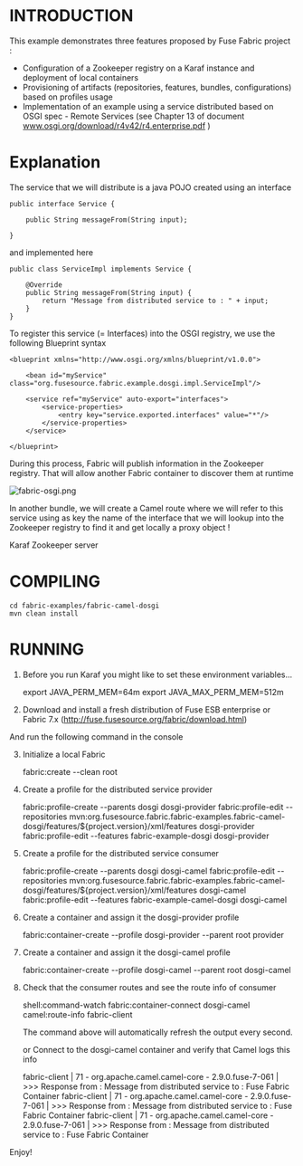 # INTRODUCTION

This example demonstrates three features proposed by Fuse Fabric project :

* Configuration of a Zookeeper registry on a Karaf instance and deployment of local containers
* Provisioning of artifacts (repositories, features, bundles, configurations) based on profiles usage
* Implementation of an example using a service distributed based on OSGI spec - Remote Services (see Chapter 13 of document www.osgi.org/download/r4v42/r4.enterprise.pdf )

# Explanation

The service that we will distribute is a java POJO created using an interface

    public interface Service {

        public String messageFrom(String input);

    }

and implemented here

    public class ServiceImpl implements Service {

        @Override
        public String messageFrom(String input) {
            return "Message from distributed service to : " + input;
        }
    }

To register this service (= Interfaces) into the OSGI registry, we use the following Blueprint syntax

    <blueprint xmlns="http://www.osgi.org/xmlns/blueprint/v1.0.0">

        <bean id="myService" class="org.fusesource.fabric.example.dosgi.impl.ServiceImpl"/>

        <service ref="myService" auto-export="interfaces">
            <service-properties>
                <entry key="service.exported.interfaces" value="*"/>
            </service-properties>
        </service>

    </blueprint>

During this process, Fabric will publish information in the Zookeeper registry. That will allow another Fabric container to discover them at runtime

![fabric-osgi.png](https://github.com/fusesource/fuse/raw/master/fabric/fabric-examples/fabric-camel-dosgi/fabric-dosgi.png)

In another bundle, we will create a Camel route where we will refer to this service using as key the name of the interface that we will lookup into
the Zookeeper registry to find it and get locally a proxy object !

<reference id="myService" interface="org.fusesource.fabric.example.dosgi.Service" availability="optional"/>

<camelContext id="camel" trace="false" xmlns="http://camel.apache.org/schema/blueprint">

  <route id="fabric-client">
    <from uri="timer://foo?fixedRate=true&amp;period=10000"/>
    <setBody>
        <constant>Karaf Zookeeper server</constant>
    </setBody>
    <bean ref="myService" method="messageFrom"/>
    <log message=">>> Response from : ${body}"/>
  </route>

</camelContext>


# COMPILING

    cd fabric-examples/fabric-camel-dosgi
    mvn clean install

# RUNNING

1) Before you run Karaf you might like to set these environment variables...

    export JAVA_PERM_MEM=64m
    export JAVA_MAX_PERM_MEM=512m

2) Download and install a fresh distribution of Fuse ESB enterprise or Fabric 7.x (http://fuse.fusesource.org/fabric/download.html)

And run the following command in the console

3) Initialize a local Fabric

    fabric:create --clean root

4) Create a profile for the distributed service provider

    fabric:profile-create --parents dosgi dosgi-provider
    fabric:profile-edit --repositories mvn:org.fusesource.fabric.fabric-examples.fabric-camel-dosgi/features/${project.version}/xml/features dosgi-provider
    fabric:profile-edit --features fabric-example-dosgi dosgi-provider

5) Create a profile for the distributed service consumer

    fabric:profile-create --parents dosgi dosgi-camel
    fabric:profile-edit --repositories mvn:org.fusesource.fabric.fabric-examples.fabric-camel-dosgi/features/${project.version}/xml/features dosgi-camel
    fabric:profile-edit --features fabric-example-camel-dosgi dosgi-camel

6) Create a container and assign it the dosgi-provider profile

    fabric:container-create --profile dosgi-provider --parent root provider

7) Create a container and assign it the dosgi-camel profile

    fabric:container-create --profile dosgi-camel --parent root dosgi-camel

8) Check that the consumer routes and see the route info of consumer

    shell:command-watch fabric:container-connect dosgi-camel camel:route-info fabric-client

   The command above will automatically refresh the output every second.

   or Connect to the dosgi-camel container and verify that Camel logs this info

   fabric-client | 71 - org.apache.camel.camel-core - 2.9.0.fuse-7-061 | >>> Response from : Message from distributed service to : Fuse Fabric Container
   fabric-client | 71 - org.apache.camel.camel-core - 2.9.0.fuse-7-061 | >>> Response from : Message from distributed service to : Fuse Fabric Container
   fabric-client | 71 - org.apache.camel.camel-core - 2.9.0.fuse-7-061 | >>> Response from : Message from distributed service to : Fuse Fabric Container

Enjoy!

